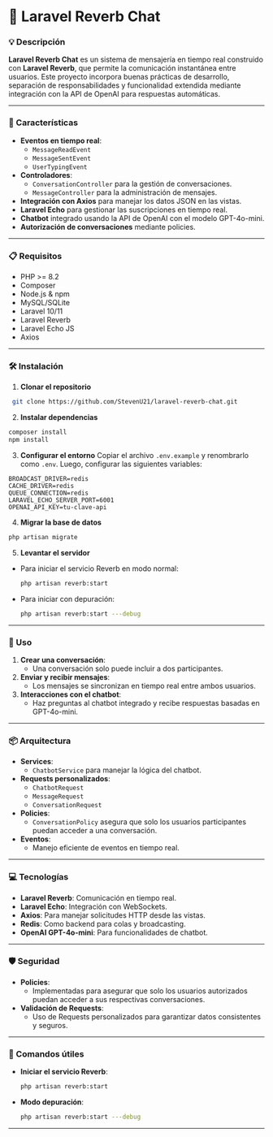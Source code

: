 # 📢 Laravel Reverb Chat

### 💡 Descripción
**Laravel Reverb Chat** es un sistema de mensajería en tiempo real construido con **Laravel Reverb**, que permite la comunicación instantánea entre usuarios. Este proyecto incorpora buenas prácticas de desarrollo, separación de responsabilidades y funcionalidad extendida mediante integración con la API de OpenAI para respuestas automáticas.

---

### 🚀 Características
- **Eventos en tiempo real**:
  - `MessageReadEvent`
  - `MessageSentEvent`
  - `UserTypingEvent`
- **Controladores**:
  - `ConversationController` para la gestión de conversaciones.
  - `MessageController` para la administración de mensajes.
- **Integración con Axios** para manejar los datos JSON en las vistas.
- **Laravel Echo** para gestionar las suscripciones en tiempo real.
- **Chatbot** integrado usando la API de OpenAI con el modelo GPT-4o-mini.
- **Autorización de conversaciones** mediante policies.

---

### 📋 Requisitos
- PHP >= 8.2
- Composer
- Node.js & npm
- MySQL/SQLite
- Laravel 10/11
- Laravel Reverb
- Laravel Echo JS
- Axios

---

### 🛠 Instalación
1. **Clonar el repositorio**
```bash
 git clone https://github.com/StevenU21/laravel-reverb-chat.git
```

2. **Instalar dependencias**
```bash
composer install
npm install
```

3. **Configurar el entorno**
Copiar el archivo `.env.example` y renombrarlo como `.env`. Luego, configurar las siguientes variables:
```env
BROADCAST_DRIVER=redis
CACHE_DRIVER=redis
QUEUE_CONNECTION=redis
LARAVEL_ECHO_SERVER_PORT=6001
OPENAI_API_KEY=tu-clave-api
```

4. **Migrar la base de datos**
```bash
php artisan migrate
```

5. **Levantar el servidor**
- Para iniciar el servicio Reverb en modo normal:
  ```bash
  php artisan reverb:start
  ```
- Para iniciar con depuración:
  ```bash
  php artisan reverb:start ---debug
  ```

---

### 🌟 Uso
1. **Crear una conversación**:
   - Una conversación solo puede incluir a dos participantes.
2. **Enviar y recibir mensajes**:
   - Los mensajes se sincronizan en tiempo real entre ambos usuarios.
3. **Interacciones con el chatbot**:
   - Haz preguntas al chatbot integrado y recibe respuestas basadas en GPT-4o-mini.

---

### 📦 Arquitectura
- **Services**:
  - `ChatbotService` para manejar la lógica del chatbot.
- **Requests personalizados**:
  - `ChatbotRequest`
  - `MessageRequest`
  - `ConversationRequest`
- **Policies**:
  - `ConversationPolicy` asegura que solo los usuarios participantes puedan acceder a una conversación.
- **Eventos**:
  - Manejo eficiente de eventos en tiempo real.

---

### 💻 Tecnologías
- **Laravel Reverb**: Comunicación en tiempo real.
- **Laravel Echo**: Integración con WebSockets.
- **Axios**: Para manejar solicitudes HTTP desde las vistas.
- **Redis**: Como backend para colas y broadcasting.
- **OpenAI GPT-4o-mini**: Para funcionalidades de chatbot.

---

### 🛡 Seguridad
- **Policies**:
  - Implementadas para asegurar que solo los usuarios autorizados puedan acceder a sus respectivas conversaciones.
- **Validación de Requests**:
  - Uso de Requests personalizados para garantizar datos consistentes y seguros.

---

### 🔧 Comandos útiles
- **Iniciar el servicio Reverb**:
  ```bash
  php artisan reverb:start
  ```
- **Modo depuración**:
  ```bash
  php artisan reverb:start ---debug
  ```

---
